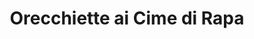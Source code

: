 ---
title: 'Orecchiette ai Cime di Rapa'
description: 'Lorem ipsum dolor sit amet consectetur adipisicing elit. Obcaecati sint cumque voluptatem cupiditate odit corporis.'
price: 89
---